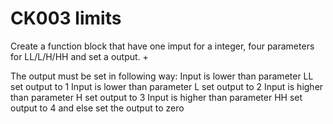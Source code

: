 # CK003 limits


Create a function block that have one imput for a integer, four parameters for LL/L/H/HH and set a output. +

The output must be set in following way:
Input is lower than parameter LL set output to 1 
Input is lower than parameter L set output to 2
Input is higher than parameter H set output to 3
Input is higher than parameter HH set output to 4
and else set the output to zero
